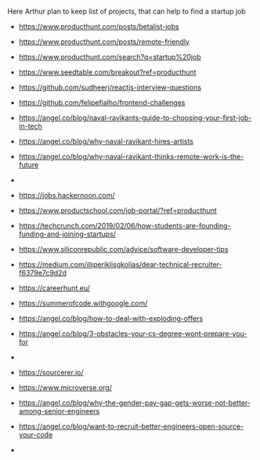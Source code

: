 Here Arthur plan to keep list of projects, that can help to find a startup job
- https://www.producthunt.com/posts/betalist-jobs
- https://www.producthunt.com/posts/remote-friendly
- https://www.producthunt.com/search?q=startup%20job
- https://www.seedtable.com/breakout?ref=producthunt

- https://github.com/sudheerj/reactjs-interview-questions

- https://github.com/felipefialho/frontend-challenges

- https://angel.co/blog/naval-ravikants-guide-to-choosing-your-first-job-in-tech
- https://angel.co/blog/why-naval-ravikant-hires-artists
- https://angel.co/blog/why-naval-ravikant-thinks-remote-work-is-the-future
- 


- https://jobs.hackernoon.com/
- https://www.productschool.com/job-portal/?ref=producthunt

- https://techcrunch.com/2019/02/06/how-students-are-founding-funding-and-joining-startups/

- https://www.siliconrepublic.com/advice/software-developer-tips
- https://medium.com/@periklisgkolias/dear-technical-recruiter-f6379e7c9d2d
- https://careerhunt.eu/
- https://summerofcode.withgoogle.com/

- https://angel.co/blog/how-to-deal-with-exploding-offers
- https://angel.co/blog/3-obstacles-your-cs-degree-wont-prepare-you-for
- 


- https://sourcerer.io/
- https://www.microverse.org/

- https://angel.co/blog/why-the-gender-pay-gap-gets-worse-not-better-among-senior-engineers

- https://angel.co/blog/want-to-recruit-better-engineers-open-source-your-code
- 

